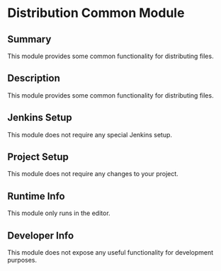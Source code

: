 Distribution Common Module
=============

## Summary

This module provides some common functionality for distributing files.

## Description

This module provides some common functionality for distributing files.

## Jenkins Setup

This module does not require any special Jenkins setup.

## Project Setup

This module does not require any changes to your project.

## Runtime Info

This module only runs in the editor.

## Developer Info

This module does not expose any useful functionality for development purposes.